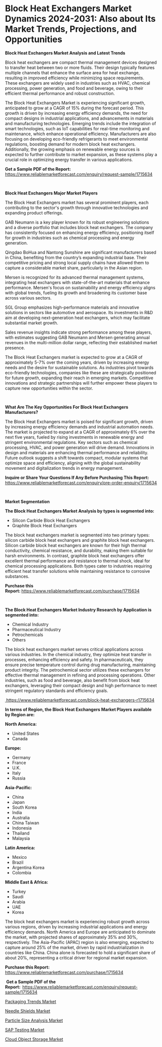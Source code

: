 <p><h1>Block Heat Exchangers Market Dynamics 2024-2031: Also about Its Market Trends, Projections, and Opportunities</h1></p><p><strong>Block Heat Exchangers Market Analysis and Latest Trends</strong></p>
<p><p>Block heat exchangers are compact thermal management devices designed to transfer heat between two or more fluids. Their design typically features multiple channels that enhance the surface area for heat exchange, resulting in improved efficiency while minimizing space requirements. These exchangers are widely used in industries such as HVAC, chemical processing, power generation, and food and beverage, owing to their efficient thermal performance and robust construction.</p><p>The Block Heat Exchangers Market is experiencing significant growth, anticipated to grow at a CAGR of 15% during the forecast period. This growth is driven by increasing energy efficiency demands, the need for compact designs in industrial applications, and advancements in materials and manufacturing technologies. Emerging trends include the integration of smart technologies, such as IoT capabilities for real-time monitoring and maintenance, which enhance operational efficiency. Manufacturers are also focusing on developing eco-friendly refrigerants to meet environmental regulations, boosting demand for modern block heat exchangers. Additionally, the growing emphasis on renewable energy sources is expected to further contribute to market expansion, as these systems play a crucial role in optimizing energy transfer in various applications.</p></p>
<p><strong>Get a Sample PDF of the Report:&nbsp;</strong> <a href="https://www.reliablemarketforecast.com/enquiry/request-sample/1715634?utm_campaign=1727&utm_medium=2&utm_source=Github&utm_content=ia&utm_term=23102024&utm_id=block-heat-exchangers">https://www.reliablemarketforecast.com/enquiry/request-sample/1715634</a></p>
<p>&nbsp;</p>
<p><strong>Block Heat Exchangers Major Market Players</strong></p>
<p><p>The Block Heat Exchangers market has several prominent players, each contributing to the sector's growth through innovative technologies and expanding product offerings. </p><p>GAB Neumann is a key player known for its robust engineering solutions and a diverse portfolio that includes block heat exchangers. The company has consistently focused on enhancing energy efficiency, positioning itself for growth in industries such as chemical processing and energy generation. </p><p>Qingdao BoHua and Nantong Sunshine are significant manufacturers based in China, benefiting from the country’s expanding industrial base. Their competitive pricing and strong local supply chains have allowed them to capture a considerable market share, particularly in the Asian region.</p><p>Mersen is recognized for its advanced thermal management systems, integrating heat exchangers with state-of-the-art materials that enhance performance. Mersen's focus on sustainability and energy efficiency aligns with global trends, fueling its growth and broadening its customer base across various sectors.</p><p>SGL Group emphasizes high-performance materials and innovative solutions in sectors like automotive and aerospace. Its investments in R&D aim at developing next-generation heat exchangers, which may facilitate substantial market growth.</p><p>Sales revenue insights indicate strong performance among these players, with estimates suggesting GAB Neumann and Mersen generating annual revenues in the multi-million dollar range, reflecting their established market presence. </p><p>The Block Heat Exchangers market is expected to grow at a CAGR of approximately 5-7% over the coming years, driven by increasing energy needs and the desire for sustainable solutions. As industries pivot towards eco-friendly technologies, companies like these are strategically positioned for future growth, expanding their reach in emerging markets. Competitive innovations and strategic partnerships will further empower these players to capture new opportunities within the sector.</p></p>
<p>&nbsp;</p>
<p><strong>What Are The Key Opportunities For Block Heat Exchangers Manufacturers?</strong></p>
<p><p>The Block Heat Exchangers market is poised for significant growth, driven by increasing energy efficiency demands and industrial automation needs. The market is projected to expand at a CAGR of approximately 6% over the next five years, fueled by rising investments in renewable energy and stringent environmental regulations. Key sectors such as chemical processing, HVAC, and power generation will drive demand. Innovations in design and materials are enhancing thermal performance and reliability. Future outlook suggests a shift towards compact, modular systems that optimize space and efficiency, aligning with the global sustainability movement and digitalization trends in energy management.</p></p>
<p><strong>Inquire or Share Your Questions If Any Before Purchasing This Report:</strong> <a href="https://www.reliablemarketforecast.com/enquiry/pre-order-enquiry/1715634?utm_campaign=1727&utm_medium=2&utm_source=Github&utm_content=ia&utm_term=23102024&utm_id=block-heat-exchangers">https://www.reliablemarketforecast.com/enquiry/pre-order-enquiry/1715634</a></p>
<p>&nbsp;</p>
<p><strong>Market Segmentation</strong></p>
<p><strong>The Block Heat Exchangers Market Analysis by types is segmented into:</strong></p>
<p><ul><li>Silicon Carbide Block Heat Exchangers</li><li>Graphite Block Heat Exchangers</li></ul></p>
<p><p>The block heat exchangers market is segmented into two primary types: silicon carbide block heat exchangers and graphite block heat exchangers. Silicon carbide block heat exchangers are known for their high thermal conductivity, chemical resistance, and durability, making them suitable for harsh environments. In contrast, graphite block heat exchangers offer excellent thermal performance and resistance to thermal shock, ideal for chemical processing applications. Both types cater to industries requiring efficient heat transfer solutions while maintaining resistance to corrosive substances.</p></p>
<p><strong>Purchase this Report:&nbsp;</strong><a href="https://www.reliablemarketforecast.com/purchase/1715634?utm_campaign=1727&utm_medium=2&utm_source=Github&utm_content=ia&utm_term=23102024&utm_id=block-heat-exchangers">https://www.reliablemarketforecast.com/purchase/1715634</a></p>
<p>&nbsp;</p>
<p><strong>The Block Heat Exchangers Market Industry Research by Application is segmented into:</strong></p>
<p><ul><li>Chemical Industry</li><li>Pharmaceutical Industry</li><li>Petrochemicals</li><li>Others</li></ul></p>
<p><p>The block heat exchangers market serves critical applications across various industries. In the chemical industry, they optimize heat transfer in processes, enhancing efficiency and safety. In pharmaceuticals, they ensure precise temperature control during drug manufacturing, maintaining product integrity. The petrochemical sector utilizes these exchangers for effective thermal management in refining and processing operations. Other industries, such as food and beverage, also benefit from block heat exchangers, leveraging their compact design and high performance to meet stringent regulatory standards and efficiency goals.</p></p>
<p><a href="https://www.reliablemarketforecast.com/block-heat-exchangers-r1715634?utm_campaign=1727&utm_medium=2&utm_source=Github&utm_content=ia&utm_term=23102024&utm_id=block-heat-exchangers">&nbsp;https://www.reliablemarketforecast.com/block-heat-exchangers-r1715634</a></p>
<p><strong>In terms of Region, the Block Heat Exchangers Market Players available by Region are:</strong></p>
<p>
    <p> <strong> North America: </strong>
        <ul>
            <li>United States</li>
            <li>Canada</li>
        </ul>
        </p> 
    <p> <strong> Europe: </strong>
        <ul>
            <li>Germany</li>
            <li>France</li>
            <li>U.K.</li>
            <li>Italy</li>
            <li>Russia</li>
        </ul>
        </p> 
    <p> <strong> Asia-Pacific: </strong>
        <ul>
            <li>China</li>
            <li>Japan</li>
            <li>South Korea</li>
            <li>India</li>
            <li>Australia</li>
            <li>China Taiwan</li>
            <li>Indonesia</li>
            <li>Thailand</li>
            <li>Malaysia</li>
        </ul>
        </p> 
    <p> <strong> Latin America: </strong>
        <ul>
            <li>Mexico</li>
            <li>Brazil</li>
            <li>Argentina Korea</li>
            <li>Colombia</li>
        </ul>
        </p> 
    <p> <strong> Middle East & Africa: </strong>
        <ul>
            <li>Turkey</li>
            <li>Saudi</li>
            <li>Arabia</li>
            <li>UAE</li>
            <li>Korea</li>
        </ul>
    </p>
    </p>
<p><p>The block heat exchangers market is experiencing robust growth across various regions, driven by increasing industrial applications and energy efficiency demands. North America and Europe are anticipated to dominate the market, with projected shares of approximately 35% and 30%, respectively. The Asia-Pacific (APAC) region is also emerging, expected to capture around 25% of the market, driven by rapid industrialization in countries like China. China alone is forecasted to hold a significant share of about 20%, representing a critical driver for regional market expansion.</p></p>
<p><strong>Purchase this Report: </strong><a href="https://www.reliablemarketforecast.com/purchase/1715634?utm_campaign=1727&utm_medium=2&utm_source=Github&utm_content=ia&utm_term=23102024&utm_id=block-heat-exchangers">https://www.reliablemarketforecast.com/purchase/1715634</a></p>
<p>&nbsp;<strong>Get a Sample PDF of the Report:&nbsp;&nbsp;</strong><a href="https://www.reliablemarketforecast.com/enquiry/request-sample/1715634?utm_campaign=1727&utm_medium=2&utm_source=Github&utm_content=ia&utm_term=23102024&utm_id=block-heat-exchangers">https://www.reliablemarketforecast.com/enquiry/request-sample/1715634</a></p>
<p><strong></strong></p>
<p><p><a href="https://www.linkedin.com/pulse/emerging-opportunities-challenges-global-packaging-trends-2r3ze?utm_campaign=1727&utm_medium=2&utm_source=Github&utm_content=ia&utm_term=23102024&utm_id=block-heat-exchangers">Packaging Trends Market</a></p><p><a href="https://www.linkedin.com/pulse/needle-shields-market-drivers-challenges-forecast-2024-2031-rrnhe?utm_campaign=1727&utm_medium=2&utm_source=Github&utm_content=ia&utm_term=23102024&utm_id=block-heat-exchangers">Needle Shields Market</a></p><p><a href="https://www.linkedin.com/pulse/particle-size-analysis-market-product-segmentation-regional-urbve?utm_campaign=1727&utm_medium=2&utm_source=Github&utm_content=ia&utm_term=23102024&utm_id=block-heat-exchangers">Particle Size Analysis Market</a></p><p><a href="https://www.linkedin.com/pulse/sap-testing-market-velocity-71-cagr-trajectory-2024-2031-byresearch-tiype?utm_campaign=1727&utm_medium=2&utm_source=Github&utm_content=ia&utm_term=23102024&utm_id=block-heat-exchangers">SAP Testing Market</a></p><p><a href="https://www.linkedin.com/pulse/cloud-object-storage-market-evolution-key-trends-regional-iue2e?utm_campaign=1727&utm_medium=2&utm_source=Github&utm_content=ia&utm_term=23102024&utm_id=block-heat-exchangers">Cloud Object Storage Market</a></p></p>